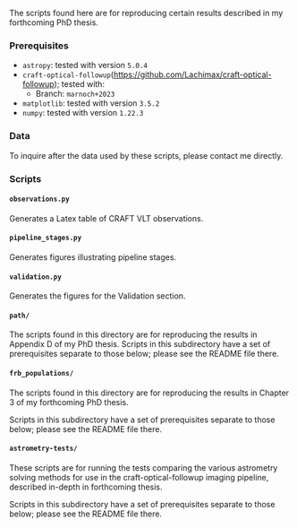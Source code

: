 The scripts found here are for reproducing certain results described in my forthcoming PhD thesis.

### Prerequisites
 - `astropy`: tested with version `5.0.4`
 - `craft-optical-followup`(https://github.com/Lachimax/craft-optical-followup); tested with:
   - Branch: `marnoch+2023`
 - `matplotlib`: tested with version `3.5.2`
 - `numpy`: tested with version `1.22.3`

### Data

To inquire after the data used by these scripts, please contact me directly.

### Scripts

#### `observations.py`

Generates a Latex table of CRAFT VLT observations.


#### `pipeline_stages.py`

Generates figures illustrating pipeline stages.


#### `validation.py`

Generates the figures for the Validation section.


#### `path/`
The scripts found in this directory are for reproducing the results in Appendix D of my PhD thesis.
Scripts in this subdirectory have a set of prerequisites separate to those below; please see the README file there.

#### `frb_populations/`
The scripts found in this directory are for reproducing the results in Chapter 3 of my forthcoming PhD thesis.

Scripts in this subdirectory have a set of prerequisites separate to those below; please see the README file there.

#### `astrometry-tests/`
These scripts are for running the tests comparing the various astrometry solving methods for use in the
craft-optical-followup imaging pipeline, described in-depth in forthcoming thesis.

Scripts in this subdirectory have a set of prerequisites separate to those below; please see the README file there.
